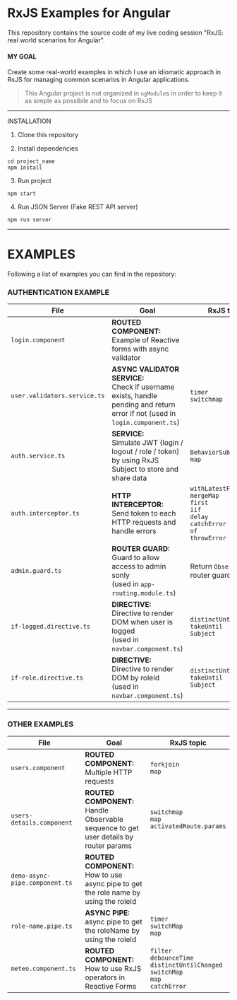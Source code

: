 # RxJS Examples for Angular

This repository contains the source code of my live coding session "RxJS: real world scenarios for Angular".

#### MY GOAL

Create some real-world examples in which I use an idiomatic approach in RxJS for managing common scenarios in Angular applications.

> This Angular project is not organized in `ngModule`s in order to keep it as simple as possibile and to focus on RxJS

---

INSTALLATION

1. Clone this repository

2. Install dependencies

```
cd project_name
npm install
```

3. Run project
```
npm start
```

4. Run JSON Server (Fake REST API server)

```
npm run server
```

---

# EXAMPLES

Following a list of examples you can find in the repository:

### AUTHENTICATION EXAMPLE

| File      | Goal  | RxJS topic
| ----------- | ----------- | ----------- |
| `login.component` | **ROUTED COMPONENT:** <br> Example of Reactive forms with async validator |  |
| `user.validators.service.ts`  | **ASYNC VALIDATOR SERVICE:** <br> Check if username exists, handle pending and return error if not (used in `login.component.ts`)   |`timer` <br> `switchmap`       | 
| `auth.service.ts`   | **SERVICE:** <br>Simulate JWT (login / logout / role / token) by using RxJS Subject to store and share data |   `BehaviorSubject` <br> `map`
| `auth.interceptor.ts`   | **HTTP INTERCEPTOR:** <br>Send token to each HTTP requests and handle errors |   `withLatestFrom` <br> `mergeMap` <br> `first` <br> `iif` <br> `delay` <br> `catchError` <br> `of` <br> `throwError`
| `admin.guard.ts` |  **ROUTER GUARD:** <br>Guard to allow access to admin sonly <br> (used in `app-routing.module.ts`)         | Return `Observable`s in router guards| 
| `if-logged.directive.ts`   | **DIRECTIVE:** <br>Directive to render DOM when user is logged <br> (used in `navbar.component.ts`)| `distinctUntilChanged` <br> `takeUntil` <br> `Subject`| 
| `if-role.directive.ts`   | **DIRECTIVE:** <br>Directive to render DOM by roleId <br> (used in `navbar.component.ts`) | `distinctUntilChanged` <br> `takeUntil` <br> `Subject`| 

---

### OTHER EXAMPLES

| File      | Goal  | RxJS topic
| ----------- | ----------- | ----------- |
| `users.component` | **ROUTED COMPONENT:** <br>Multiple HTTP requests  |  `forkjoin` <br> `map` |
| `users-details.component` | **ROUTED COMPONENT:** <br> Handle Observable sequence to get user details by router params|  `switchmap` <br> `map` <br> `activatedRoute.params` |
| `demo-async-pipe.component.ts` | **ROUTED COMPONENT:** <br> How to use async pipe to get the role name by using the roleId |  |
| `role-name.pipe.ts` | **ASYNC PIPE:** <br> async pipe to get the roleName by using the roleId |  `timer` <br> `switchMap` <br> `map` |
| `meteo.component.ts`   | **ROUTED COMPONENT:** <br> How to use RxJS operators in Reactive Forms| `filter` <br> `debounceTime` <br> `distinctUntilChanged` <br> `switchMap` <br> `map` <br> `catchError` <br> | 


